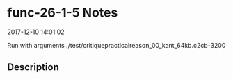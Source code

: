 # func-26-1-5 Notes

2017-12-10 14:01:02

Run with arguments ./test/critiquepracticalreason_00_kant_64kb.c2cb-3200 

## Description

